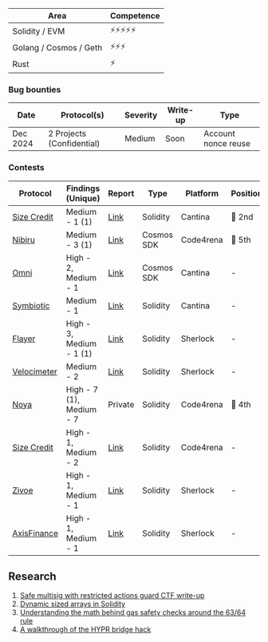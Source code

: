 | Area                   | Competence  |
| ---------------------- | ----------- |
| Solidity / EVM         | ⚡️⚡️⚡️⚡️️️⚡️  |
| Golang / Cosmos / Geth | ⚡️⚡️⚡️      |
| Rust                   | ⚡️          |

### Bug bounties

| Date     | Protocol(s)                                                                        | Severity                 | Write-up                               | Type                |
| -------- | ---------------------------------------------------------------------------------- | ------------------------ | -------------------------------------- | ------------------- |
| Dec 2024 | 2 Projects (Confidential)                                                          | Medium                   | Soon                                   | Account nonce reuse |

### Contests

| Protocol                                                                             | Findings (Unique)        | Report                                         | Type               | Platform  | Position |
| ------------------------------------------------------------------------------------ | ------------------------ | ---------------------------------------------- | ------------------ | --------- | -------- |
| [Size Credit](https://cantina.xyz/competitions/d88cb915-64c9-4488-8062-dd16ede7a4a0) | Medium - 1 (1)           | [Link](/reports/contests/Size-02-25.md)        | Solidity           | Cantina   | 🥈 2nd   |
| [Nibiru](https://code4rena.com/audits/2024-11-nibiru)                                | Medium - 3 (1)           | [Link](/reports/contests/Nibiru-11-24.md)      | Cosmos SDK         | Code4rena | 🏅 5th   |
| [Omni](https://cantina.xyz/competitions/d139882b-2d3a-49ac-9849-9dccef584090)        | High - 2, Medium - 1     | [Link](/reports/contests/Omni-10-24.md)        | Cosmos SDK         | Cantina   | -        |
| [Symbiotic](https://cantina.xyz/competitions/8bab566e-a6d4-4c1b-9f28-71a94bfd1da2)   | Medium - 1               | [Link](/reports/contests/SymbioticFi-09-24.md) | Solidity           | Cantina   | -        |
| [Flayer](https://audits.sherlock.xyz/contests/468)                                   | High - 3, Medium - 1 (1) | [Link](/reports/contests/Flayer-10-24.md)      | Solidity           | Sherlock  | -        |
| [Velocimeter](https://audits.sherlock.xyz/contests/442)                              | Medium - 2               | [Link](/reports/contests/Velocimeter-06-24.md) | Solidity           | Sherlock  | -        |
| [Noya](https://code4rena.com/audits/2024-04-noya)                                    | High - 7 (1), Medium - 7 | Private                                        | Solidity           | Code4rena | 🏅 4th   |
| [Size Credit](https://code4rena.com/audits/2024-06-size)                             | High - 1, Medium - 2     | [Link](/reports/contests/Size-06-24.md)        | Solidity           | Code4rena | -        |
| [Zivoe](https://audits.sherlock.xyz/contests/280)                                    | High - 1, Medium - 1     | [Link](/reports/contests/Zivoe-04-24.md)       | Solidity           | Sherlock  | -        |
| [AxisFinance](https://audits.sherlock.xyz/contests/206)                              | High - 1, Medium - 1     | [Link](/reports/contests/AxisFinance-03-24.md) | Solidity           | Sherlock  | -        |

## Research

1. [Safe multisig with restricted actions guard CTF write-up](https://medium.com/@flackoon/your-safe-wallet-guard-might-not-be-enough-523f28924922)
1. [Dynamic sized arrays in Solidity](https://x.com/flack00n/status/1841382358039097594)
1. [Understanding the math behind gas safety checks around the 63/64 rule](https://x.com/flack00n/status/1847303705239916653)
1. [A walkthrough of the HYPR bridge hack](https://x.com/flack00n/status/1735570184352543113) 
